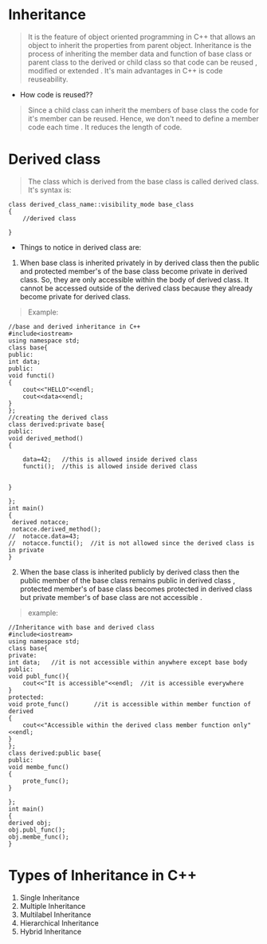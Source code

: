 # Inheritance
> It is the feature of object oriented programming in C++ that allows an object to inherit the properties from parent object.
> Inheritance is the process of inheriting the member data and function of base class or parent class to the derived or child class so that code can be reused , modified or extended .
> It's main advantages in C++ is code reuseability.
- How code is reused??
> Since a child class can inherit the members of base class the code for it's member can be reused. Hence, we don't need to define a member code each time . It reduces the length of code.

# Derived class
> The class which is derived from the base class is called derived class.
>It's syntax is:
```
class derived_class_name::visibility_mode base_class
{
    //derived class

}
```
- Things to notice in derived class are:
1. When  base class is inherited privately in by derived class then the public and protected member's of the base class become private in derived class. So, they are only accessible within the body of derived class. It cannot be accessed outside of the derived class because they already become private for derived class.
>Example:
```
//base and derived inheritance in C++
#include<iostream>
using namespace std;
class base{
public:
int data;
public:
void functi()
{
    cout<<"HELLO"<<endl;
    cout<<data<<endl;
}
};
//creating the derived class
class derived:private base{
public:
void derived_method()
{
    
    data=42;   //this is allowed inside derived class
    functi();  //this is allowed inside derived class


}

};
int main()
{
 derived notacce;
 notacce.derived_method();
//  notacce.data=43;
//  notacce.functi();  //it is not allowed since the derived class is in private
}
```
2. When the base class is inherited publicly by derived class then the public member of the base class remains public in derived class , protected member's of base class becomes protected in derived class but private member's of base class are not accessible .
>example:
```
//Inheritance with base and derived class
#include<iostream>
using namespace std;
class base{
private:
int data;   //it is not accessible within anywhere except base body 
public:
void publ_func(){
    cout<<"It is accessible"<<endl;  //it is accessible everywhere
}
protected:
void prote_func()       //it is accessible within member function of derived
{
    cout<<"Accessible within the derived class member function only"<<endl;
}
};
class derived:public base{
public:
void membe_func()
{
    prote_func();
}

};
int main()
{
derived obj;
obj.publ_func();
obj.membe_func();
}
```
# Types of Inheritance in C++
1. Single Inheritance
2. Multiple Inheritance
3. Multilabel Inheritance
4. Hierarchical Inheritance
5. Hybrid Inheritance

